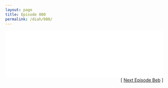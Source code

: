 ```yaml
---
layout: page
title: Episode 080
permalink: /diah/080/
---
```


<iframe allowfullscreen="true" frameborder="0" style="width:100%;" marginheight="0" marginwidth="0" mozallowfullscreen="true" scrolling="NO" src="//gdriveplayer.us/embed2.php?link=QnBBGfPLregtphXfvb%252Bx7AEuNhz4FS0cQhKwlt5%252BxooU5zHYrLZHpcjvyuxACVaaPp65VnMxUMdkwBv1i7nMN9xxagiJEKSE%252BhpOXeqHzkav1w0lErQHUziTP3ple7e7cEtzpOR29Yj3%252BcEaH8NuHI1rIC7Fxa%252Bl%252FgK2WaPpqIUcB3CdBQwlijsA6aD%252B48AT74bi75eXj9eY%252Fd22Jq2WOK&amp;no_adult=yes" webkitallowfullscreen="true"></iframe>

<div align="right">[ <a href="/diah/081/">Next Episode Beb</a> ]</div>

